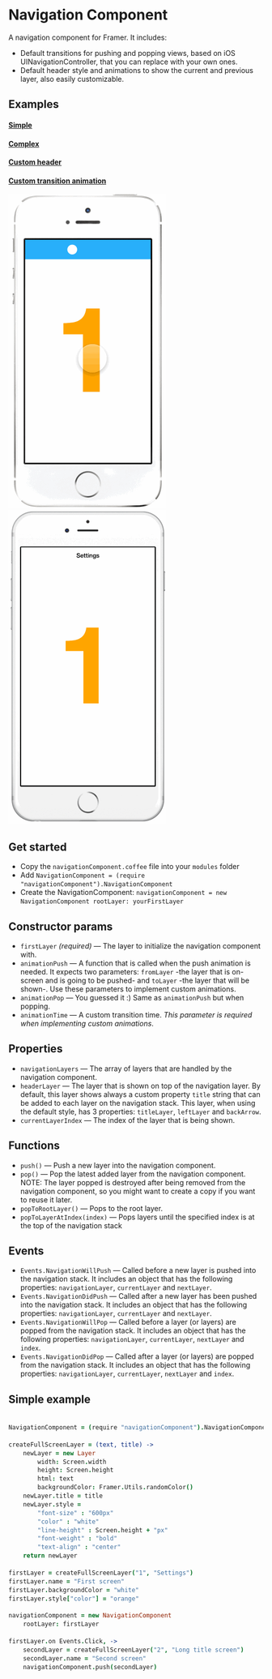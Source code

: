 # Navigation Component

A navigation component for Framer. It includes:

- Default transitions for pushing and popping views, based on iOS UINavigationController, that you can replace with your own ones.
- Default header style and animations to show the current and previous layer, also easily customizable.

## Examples

#### [Simple](http://share.framerjs.com/atdu7phom7cz/)
#### [Complex](http://share.framerjs.com/5bb4btk491ux/)
#### [Custom header](http://share.framerjs.com/r6k5788vlyds/)
#### [Custom transition animation](http://share.framerjs.com/c7e89e4wnvu0/)

![Custom header](../navigationComponentCustomHeader.framer/images/demo.gif)
![Custom transition animation](../navigationComponentCustomAnimation.framer/images/demo.gif)

## Get started

- Copy the `navigationComponent.coffee` file into your `modules` folder
- Add `NavigationComponent = (require "navigationComponent").NavigationComponent`
- Create the NavigationComponent: `navigationComponent = new NavigationComponent
	rootLayer: yourFirstLayer`

## Constructor params

- `firstLayer` *(required)* — The layer to initialize the navigation component with.
- `animationPush` — A function that is called when the push animation is needed. It expects two parameters: `fromLayer` -the layer that is on-screen and is going to be pushed- and `toLayer` -the layer that will be shown-. Use these parameters to implement custom animations.
- `animationPop` — You guessed it :) Same as `animationPush` but when popping.
- `animationTime` — A custom transition time. *This parameter is required when implementing custom animations*.

## Properties

- `navigationLayers` — The array of layers that are handled by the navigation component.
- `headerLayer` — The layer that is shown on top of the navigation layer. By default, this layer shows always a custom property `title` string that can be added to each layer on the navigation stack. This layer, when using the default style, has 3 properties: `titleLayer`, `leftLayer` and `backArrow`.
- `currentLayerIndex` — The index of the layer that is being shown.

## Functions

- `push()` — Push a new layer into the navigation component.
- `pop()` — Pop the latest added layer from the navigation component. NOTE: The layer popped is destroyed after being removed from the navigation component, so you might want to create a copy if you want to reuse it later.
- `popToRootLayer()` — Pops to the root layer.
- `popToLayerAtIndex(index)` — Pops layers until the specified index is at the top of the navigation stack

## Events

- `Events.NavigationWillPush` — Called before a new layer is pushed into the navigation stack. It includes an object that has the following properties: `navigationLayer`, `currentLayer` and `nextLayer`.
- `Events.NavigationDidPush` — Called after a new layer has been pushed into the navigation stack. It includes an object that has the following properties: `navigationLayer`, `currentLayer` and `nextLayer`.
- `Events.NavigationWillPop` — Called before a layer (or layers) are popped from the navigation stack. It includes an object that has the following properties: `navigationLayer`, `currentLayer`, `nextLayer` and `index`.
- `Events.NavigationDidPop` — Called after a layer (or layers) are popped from the navigation stack. It includes an object that has the following properties: `navigationLayer`, `currentLayer`, `nextLayer` and `index`.

## Simple example

```coffee
	
NavigationComponent = (require "navigationComponent").NavigationComponent

createFullScreenLayer = (text, title) ->
	newLayer = new Layer
		width: Screen.width
		height: Screen.height
		html: text
		backgroundColor: Framer.Utils.randomColor()
	newLayer.title = title
	newLayer.style =
		"font-size" : "600px"
		"color" : "white"
		"line-height" : Screen.height + "px"
		"font-weight" : "bold"
		"text-align" : "center"
	return newLayer
	
firstLayer = createFullScreenLayer("1", "Settings")
firstLayer.name = "First screen"
firstLayer.backgroundColor = "white"
firstLayer.style["color"] = "orange"

navigationComponent = new NavigationComponent
	rootLayer: firstLayer

firstLayer.on Events.Click, ->
	secondLayer = createFullScreenLayer("2", "Long title screen")
	secondLayer.name = "Second screen"
	navigationComponent.push(secondLayer)

```
